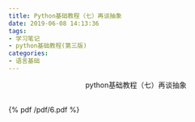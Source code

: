 ```yaml
---
title: Python基础教程（七）再谈抽象
date: 2019-06-08 14:13:36
tags:
- 学习笔记
- python基础教程(第三版)
categories:
- 语言基础
---
```


<center>python基础教程（七）再谈抽象</center>

<br/>



{% pdf  /pdf/6.pdf  %} 

